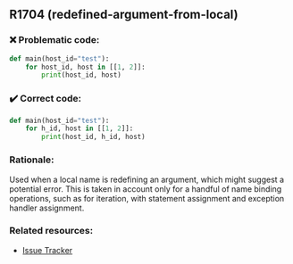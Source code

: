 ## R1704 (redefined-argument-from-local)

### :x: Problematic code:

```python
def main(host_id="test"):
    for host_id, host in [[1, 2]]:
        print(host_id, host)
```

### :heavy_check_mark: Correct code:

```python
def main(host_id="test"):
    for h_id, host in [[1, 2]]:
        print(host_id, h_id, host)
```

### Rationale:

Used when a local name is redefining an argument, which might suggest a
potential error. This is taken in account only for a handful of name binding
operations, such as for iteration, with statement assignment and exception
handler assignment.

### Related resources:

- [Issue Tracker](https://github.com/PyCQA/pylint/issues?q=is%3Aissue+%22redefined-argument-from-local%22+OR+%22R1704%22)
